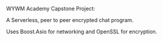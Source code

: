 WYWM Academy Capstone Project:

A Serverless, peer to peer encrypted chat program.

Uses Boost.Asio for networking and OpenSSL for encryption.
